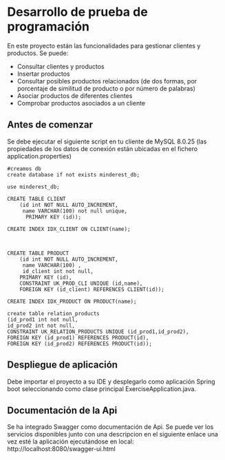 # Desarrollo de prueba de programación 

En este proyecto están las funcionalidades para gestionar clientes y productos. Se puede:
* Consultar clientes y productos
* Insertar productos
* Consultar posibles productos relacionados (de dos formas, por porcentaje de similitud de producto o por número de palabras)
* Asociar productos de diferentes clientes
* Comprobar productos asociados a un cliente

## Antes de comenzar

Se debe ejecutar el siguiente script en tu cliente de MySQL 8.0.25 (las propiedades de los datos de conexión están ubicadas en el fichero application.properties)

```
#creamos db
create database if not exists minderest_db;

use minderest_db;

CREATE TABLE CLIENT
	(id int NOT NULL AUTO_INCREMENT,
	 name VARCHAR(100) not null unique,
      PRIMARY KEY (id));

CREATE INDEX IDX_CLIENT ON CLIENT(name);



CREATE TABLE PRODUCT
	(id int NOT NULL AUTO_INCREMENT,
	 name VARCHAR(100) ,
	 id_client int not null,
	PRIMARY KEY (id),
	CONSTRAINT UK_PROD_CLI UNIQUE (id,name),
	FOREIGN KEY (id_client) REFERENCES CLIENT(id));
	
CREATE INDEX IDX_PRODUCT ON PRODUCT(name);

create table relation_products
(id_prod1 int not null,
id_prod2 int not null,
CONSTRAINT UK_RELATION_PRODUCTS UNIQUE (id_prod1,id_prod2),
FOREIGN KEY (id_prod1) REFERENCES PRODUCT(id),
FOREIGN KEY (id_prod2) REFERENCES PRODUCT(id));
```

## Despliegue de aplicación

Debe importar el proyecto a su IDE y desplegarlo como aplicación Spring boot seleccionando como clase principal ExerciseApplication.java.

## Documentación de la Api
Se ha integrado Swagger como documentación de Api. Se puede ver los servicios disponibles junto con una descripcion en el siguiente enlace una vez esté la aplicación ejecutándose en local:
http://localhost:8080/swagger-ui.html
